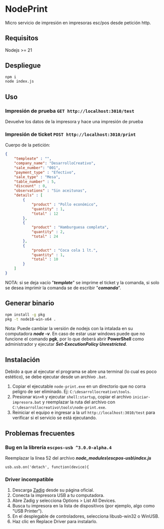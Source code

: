 # NodePrint
Micro servicio de impresión en impresoras esc/pos desde petición http.

## Requisitos
Nodejs >= 21

## Despliegue
```bash
npm i
node index.js
```

## Uso
### Impresión de prueba ```GET http://localhost:3010/test```
Devuelve los datos de la impresora y hace una impresión de prueba

### Impresión de ticket ```POST http://localhost:3010/print```
Cuerpo de la petición:

```json
{
    "templeate" : "",
    "company_name": "DesarrolloCreativo",
    "sale_number": "001",
    "payment_type" : "Efectivo",
    "sale_type" : "Mesa",
    "table_number" : 5,
    "discount" : 0,
    "observations" : "Sin aceitunas",
    "details" : [
        {
            "product" : "Pollo económico",
            "quantity" : 1,
            "total" : 12
        },
        {
            "product" : "Hamburguesa completa",
            "quantity" : 2,
            "total" : 24
        },
        {
            "product" : "Coca cola 1 lt.",
            "quantity" : 1,
            "total" : 10
        }
    ]
}
```
NOTA: si se deja vacío "***template***" se imprime el ticket y la comanda, si solo se desea imprimir la comanda se de escribir "***comanda***".

## Generar binario
```bash
npm install -g pkg
pkg -t node18-win-x64 .
```
Nota: Puede cambiar la versión de nodejs con la intalada en su computadora ***node -v***. En caso de estar usar windows puede que no funcione el comando **pgk**, por lo que deberá abrir **PowerShell** como administrador y ejecutar ***Set-ExecutionPolicy Unrestricted***.

## Instalación
Debido a que al ejecutar el programa se abre una terminal (lo cual es poco estético), se debe ejecutar desde un archivo ```.bat```.

1. Copiar el ejecutable ```node-print.exe``` en un directorio que no corra peligro de ser eliminado. Ej: ```C:\desarrollocreativo\tools```.
2. Presionar ```Win+R``` y ejecutar ```shell:startup```, copiar el archivo ```iniciar-impresora.bat``` y reemplazar la ruta del archivo con ```C:\desarrollocreativo\tools\node-print.exe```.
3. Reiniciar el equipo e ingresar a la url ```http://localhost:3010/test``` para verificar si el servicio se está ejecutando.

## Problemas frecuentes
### Bug en la librería ```escpos-usb ^3.0.0-alpha.4```
Reemplazar la línea 52 del archivo ***node_modules\escpos-usb\index.js***
```
usb.usb.on('detach', function(device){
```

### Driver incompatible
1. Descarga [Zadig](https://zadig.akeo.ie/) desde su página oficial.
2. Conecta la impresora USB a tu computadora.
3. Abre Zadig y selecciona Options > List All Devices.
4. Busca tu impresora en la lista de dispositivos (por ejemplo, algo como "USB Printer").
5. En el desplegable de controladores, selecciona libusb-win32 o WinUSB.
6. Haz clic en Replace Driver para instalarlo.